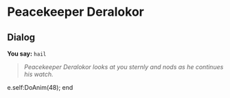 # Peacekeeper Deralokor
## Dialog

**You say:** `hail`



>*Peacekeeper Deralokor looks at you sternly and nods as he continues his watch.*


e.self:DoAnim(48);
end
